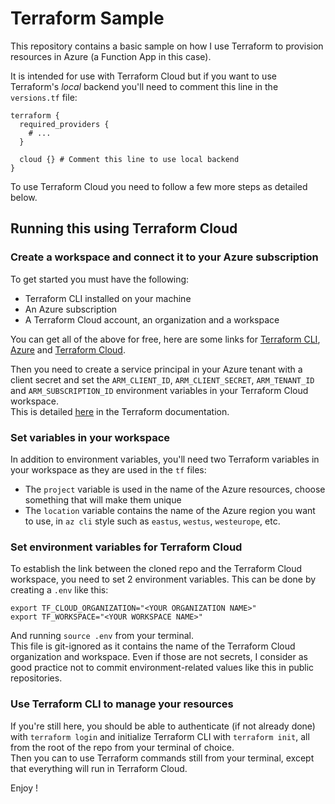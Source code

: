 # Terraform Sample

This repository contains a basic sample on how I use Terraform to provision resources in Azure (a Function App in this case).  

It is intended for use with Terraform Cloud but if you want to use Terraform's *local* backend you'll need to comment this line in the `versions.tf` file:
```hcl
terraform {
  required_providers {
    # ...
  }

  cloud {} # Comment this line to use local backend
}
```
To use Terraform Cloud you need to follow a few more steps as detailed below.

## Running this using Terraform Cloud

### Create a workspace and connect it to your Azure subscription
To get started you must have the following:
- Terraform CLI installed on your machine
- An Azure subscription
- A Terraform Cloud account, an organization and a workspace

You can get all of the above for free, here are some links for [Terraform CLI](https://learn.hashicorp.com/tutorials/terraform/install-cli), [Azure](https://azure.microsoft.com/en-us/free/) and [Terraform Cloud](https://learn.hashicorp.com/collections/terraform/cloud-get-started).

Then you need to create a service principal in your Azure tenant with a client secret and set the `ARM_CLIENT_ID`, `ARM_CLIENT_SECRET`, `ARM_TENANT_ID` and `ARM_SUBSCRIPTION_ID` environment variables in your Terraform Cloud workspace.  
This is detailed [here](https://registry.terraform.io/providers/hashicorp/azurerm/latest/docs/guides/service_principal_client_secret) in the Terraform documentation.

### Set variables in your workspace
In addition to environment variables, you'll need two Terraform variables in your workspace as they are used in the `tf` files:
- The `project` variable is used in the name of the Azure resources, choose something that will make them unique
- The `location` variable contains the name of the Azure region you want to use, in `az cli` style such as `eastus`, `westus`, `westeurope`, etc.

### Set environment variables for Terraform Cloud
To establish the link between the cloned repo and the Terraform Cloud workspace, you need to set 2 environment variables. This can be done by creating a `.env` like this:
```shell
export TF_CLOUD_ORGANIZATION="<YOUR ORGANIZATION NAME>"
export TF_WORKSPACE="<YOUR WORKSPACE NAME>"
```
And running `source .env` from your terminal.  
This file is git-ignored as it contains the name of the Terraform Cloud organization and workspace. Even if those are not secrets, I consider as good practice not to commit environment-related values like this in public repositories.

### Use Terraform CLI to manage your resources
If you're still here, you should be able to authenticate (if not already done) with `terraform login` and initialize Terraform CLI with `terraform init`, all from the root of the repo from your terminal of choice.  
Then you can to use Terraform commands still from your terminal, except that everything will run in Terraform Cloud.

Enjoy !
